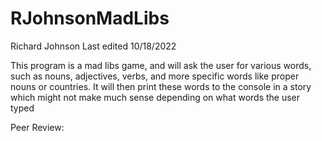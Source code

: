 # RJohnsonMadLibs
Richard Johnson
Last edited 10/18/2022

This program is a mad libs game, and will ask the user for various words, such as nouns, adjectives, verbs, and more specific words like proper nouns or countries. It will then print these words to the console in a story which might not make much sense depending on what words the user typed

Peer Review: 